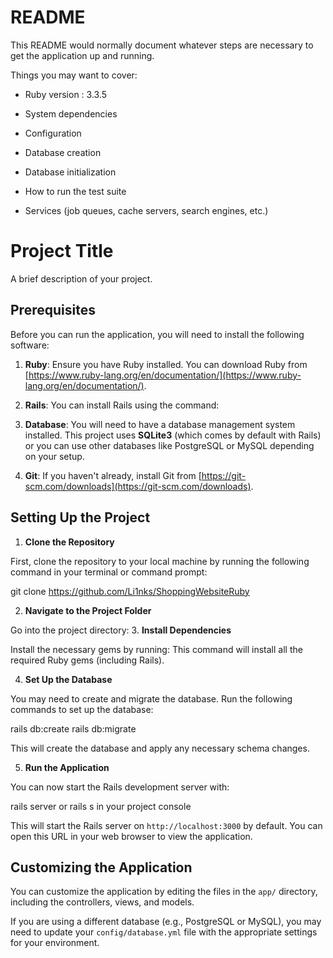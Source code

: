 # README

This README would normally document whatever steps are necessary to get the
application up and running.

Things you may want to cover:

* Ruby version : 3.3.5

* System dependencies

* Configuration

* Database creation

* Database initialization

* How to run the test suite

* Services (job queues, cache servers, search engines, etc.)

# Project Title

A brief description of your project.

## Prerequisites

Before you can run the application, you will need to install the following software:

1. **Ruby**: Ensure you have Ruby installed. You can download Ruby from [https://www.ruby-lang.org/en/documentation/](https://www.ruby-lang.org/en/documentation/).
2. **Rails**: You can install Rails using the command:
3. **Database**: You will need to have a database management system installed. This project uses **SQLite3** (which comes by default with Rails) or you can use other databases like PostgreSQL or MySQL depending on your setup.

4. **Git**: If you haven't already, install Git from [https://git-scm.com/downloads](https://git-scm.com/downloads).

## Setting Up the Project

1. **Clone the Repository**

First, clone the repository to your local machine by running the following command in your terminal or command prompt:

git clone https://github.com/Li1nks/ShoppingWebsiteRuby

2. **Navigate to the Project Folder**

Go into the project directory:
3. **Install Dependencies**

Install the necessary gems by running:
This command will install all the required Ruby gems (including Rails).

4. **Set Up the Database**

You may need to create and migrate the database. Run the following commands to set up the database:

rails db:create
rails db:migrate

This will create the database and apply any necessary schema changes.

5. **Run the Application**

You can now start the Rails development server with:

rails server or rails s in your project console

This will start the Rails server on `http://localhost:3000` by default. You can open this URL in your web browser to view the application.

## Customizing the Application

You can customize the application by editing the files in the `app/` directory, including the controllers, views, and models.

If you are using a different database (e.g., PostgreSQL or MySQL), you may need to update your `config/database.yml` file with the appropriate settings for your environment.

